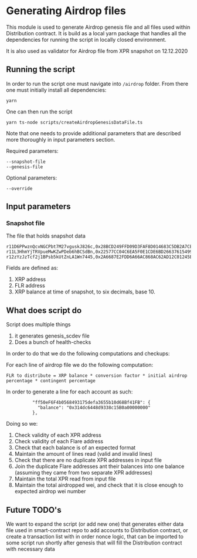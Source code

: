 # Generating Airdrop files

This module is used to generate Airdrop genesis file and all files used within Distribution contract. It is build as a local yarn package that handles all the dependencies for running the script in locally closed environment.

It is also used as validator for Airdrop file from XPR snapshot on 12.12.2020

## Running the script

In order to run the script one must navigate into `/airdrop` folder.
From there one must initially install all dependencies:
```
yarn
``` 

One can then run the script 
```
yarn ts-node scripts/createAirdropGenesisDataFile.ts
``` 
Note that one needs to provide additional parameters that are described 
more thoroughly in input parameters section.

Required parameters:
```
--snapshot-file 
--genesis-file 
``` 

Optional parameters:
```
--override
``` 


## Input parameters
### Snapshot file

The file that holds snapshot data 

```
r11D6PPwznQcvNGCPbt7M27vguskJ826c,0x28BCD249FFD09D3FAF8D014683C5DB2A7CE36199,12953990545629
r11L3HhmYjTRVpueMwKZwPDeb6hBCSdBn,0x22577CC04C6EA5F0E1CDE6BD2663761549995BA0,207503719416
r12zYzJzTcf2j1BPsb5kUtZnLA1Wn7445,0x2A6687E2FDD6A66AC868AC62AD12C01245E72CBB,5593567199584
```

Fields are defined as:
1. XRP address
2. FLR address
3. XRP balance at time of snapshot, to six decimals, base 10.


## What does script do

Script does multiple things 

1. it generates genesis_scdev file 
2. Does a bunch of health-checks

In order to do that we do the following computations and checkups:

For each line of airdrop file we do the following computation:
```
FLR to distribute = XRP balance * conversion factor * initial airdrop percentage * contingent percentage

```
In order to generate a line for each account as such:
```
	      "ff50eF6F4b0568493175defa3655b10d68Bf41FB": {
	        "balance": "0x314dc6448d9338c15B0a00000000"
	      },
```

Doing so we:
1. Check validity of each XPR address
2. Check validity of each Flare address
3. Check that each balance is of an expected format
4. Maintain the amount of lines read (valid and invalid lines)
5. Check that there are no duplicate XPR addresses in input file
6. Join the duplicate Flare addresses ant their balances into one balance (assuming they came from two separate XPR addresses)
7. Maintain the total XPR read from input file 
8. Maintain the total airdropped wei, and check that it is close enough to expected airdrop wei number

## Future TODO's

We want to expand the script (or add new one) that generates either data file used in smart-contract repo
 to add accounts to Distribution contract, or create a transaction list with in order nonce logic, that can be 
 imported to some script run shortly after genesis that will fill the Distribution contract with necessary 
 data